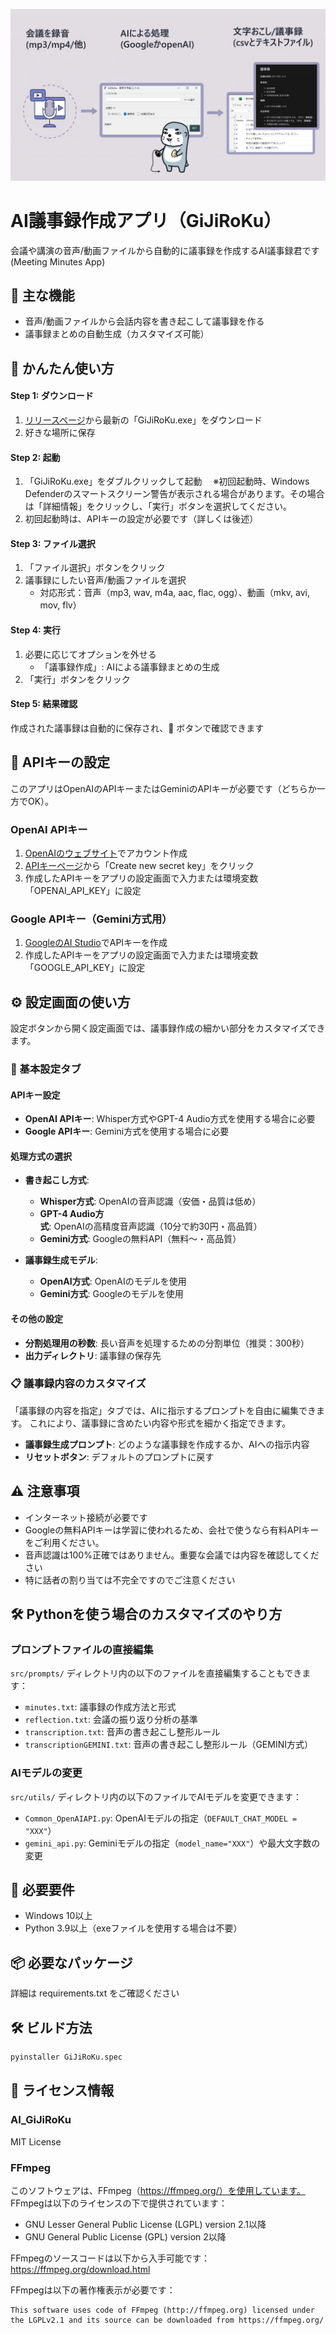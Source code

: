 
![img](setumei.png)

# AI議事録作成アプリ（GiJiRoKu）

会議や講演の音声/動画ファイルから自動的に議事録を作成するAI議事録君です
(Meeting Minutes App)

## 🌟 主な機能

- 音声/動画ファイルから会話内容を書き起こして議事録を作る
- 議事録まとめの自動生成（カスタマイズ可能）

## 🚀 かんたん使い方

#### Step 1: ダウンロード
1. [リリースページ](https://github.com/RentaroKai/AI_GiJiRoKu/releases)から最新の「GiJiRoKu.exe」をダウンロード
2. 好きな場所に保存

#### Step 2: 起動
1. 「GiJiRoKu.exe」をダブルクリックして起動
　※初回起動時、Windows Defenderのスマートスクリーン警告が表示される場合があります。その場合は「詳細情報」をクリックし、「実行」ボタンを選択してください。
2. 初回起動時は、APIキーの設定が必要です（詳しくは後述）

#### Step 3: ファイル選択
1. 「ファイル選択」ボタンをクリック
2. 議事録にしたい音声/動画ファイルを選択
   - 対応形式：音声（mp3, wav, m4a, aac, flac, ogg）、動画（mkv, avi, mov, flv）

#### Step 4: 実行
1. 必要に応じてオプションを外せる
   - 「議事録作成」: AIによる議事録まとめの生成
2. 「実行」ボタンをクリック

#### Step 5: 結果確認
作成された議事録は自動的に保存され、📁 ボタンで確認できます


## 🔑 APIキーの設定

このアプリはOpenAIのAPIキーまたはGeminiのAPIキーが必要です（どちらか一方でOK）。

### OpenAI APIキー
1. [OpenAIのウェブサイト](https://platform.openai.com/signup)でアカウント作成
2. [APIキーページ](https://platform.openai.com/api-keys)から「Create new secret key」をクリック
3. 作成したAPIキーをアプリの設定画面で入力または環境変数「OPENAI_API_KEY」に設定

### Google APIキー（Gemini方式用）
1. [GoogleのAI Studio](https://aistudio.google.com/app/apikey)でAPIキーを作成
2. 作成したAPIキーをアプリの設定画面で入力または環境変数「GOOGLE_API_KEY」に設定

## ⚙️ 設定画面の使い方

設定ボタンから開く設定画面では、議事録作成の細かい部分をカスタマイズできます。

### 📝 基本設定タブ

#### APIキー設定
- **OpenAI APIキー**: Whisper方式やGPT-4 Audio方式を使用する場合に必要
- **Google APIキー**: Gemini方式を使用する場合に必要

#### 処理方式の選択
- **書き起こし方式**:
  - **Whisper方式**: OpenAIの音声認識（安価・品質は低め）
  - **GPT-4 Audio方式**: OpenAIの高精度音声認識（10分で約30円・高品質）
  - **Gemini方式**: Googleの無料API（無料～・高品質）

- **議事録生成モデル**:
  - **OpenAI方式**: OpenAIのモデルを使用
  - **Gemini方式**: Googleのモデルを使用

#### その他の設定
- **分割処理用の秒数**: 長い音声を処理するための分割単位（推奨：300秒）
- **出力ディレクトリ**: 議事録の保存先

### 📋 議事録内容のカスタマイズ

「議事録の内容を指定」タブでは、AIに指示するプロンプトを自由に編集できます。
これにより、議事録に含めたい内容や形式を細かく指定できます。

- **議事録生成プロンプト**: どのような議事録を作成するか、AIへの指示内容
- **リセットボタン**: デフォルトのプロンプトに戻す

## ⚠️ 注意事項
- インターネット接続が必要です
- Googleの無料APIキーは学習に使われるため、会社で使うなら有料APIキーをご利用ください。
- 音声認識は100%正確ではありません。重要な会議では内容を確認してください
- 特に話者の割り当ては不完全ですのでご注意ください

## 🛠️ Pythonを使う場合のカスタマイズのやり方

### プロンプトファイルの直接編集
`src/prompts/` ディレクトリ内の以下のファイルを直接編集することもできます：

- `minutes.txt`: 議事録の作成方法と形式
- `reflection.txt`: 会議の振り返り分析の基準
- `transcription.txt`: 音声の書き起こし整形ルール
- `transcriptionGEMINI.txt`: 音声の書き起こし整形ルール（GEMINI方式）

### AIモデルの変更
`src/utils/` ディレクトリ内の以下のファイルでAIモデルを変更できます：

- `Common_OpenAIAPI.py`: OpenAIモデルの指定（`DEFAULT_CHAT_MODEL = "XXX"`）
- `gemini_api.py`: Geminiモデルの指定（`model_name="XXX"`）や最大文字数の変更

## 🔧 必要要件

- Windows 10以上
- Python 3.9以上（exeファイルを使用する場合は不要）

## 📦 必要なパッケージ

詳細は requirements.txt をご確認ください

## 🛠️ ビルド方法

```bash
pyinstaller GiJiRoKu.spec
```

## 📝 ライセンス情報

### AI_GiJiRoKu
MIT License

### FFmpeg
このソフトウェアは、FFmpeg（https://ffmpeg.org/）を使用しています。
FFmpegは以下のライセンスの下で提供されています：

- GNU Lesser General Public License (LGPL) version 2.1以降
- GNU General Public License (GPL) version 2以降

FFmpegのソースコードは以下から入手可能です：
https://ffmpeg.org/download.html

FFmpegは以下の著作権表示が必要です：
```
This software uses code of FFmpeg (http://ffmpeg.org) licensed under the LGPLv2.1 and its source can be downloaded from https://ffmpeg.org/
```

